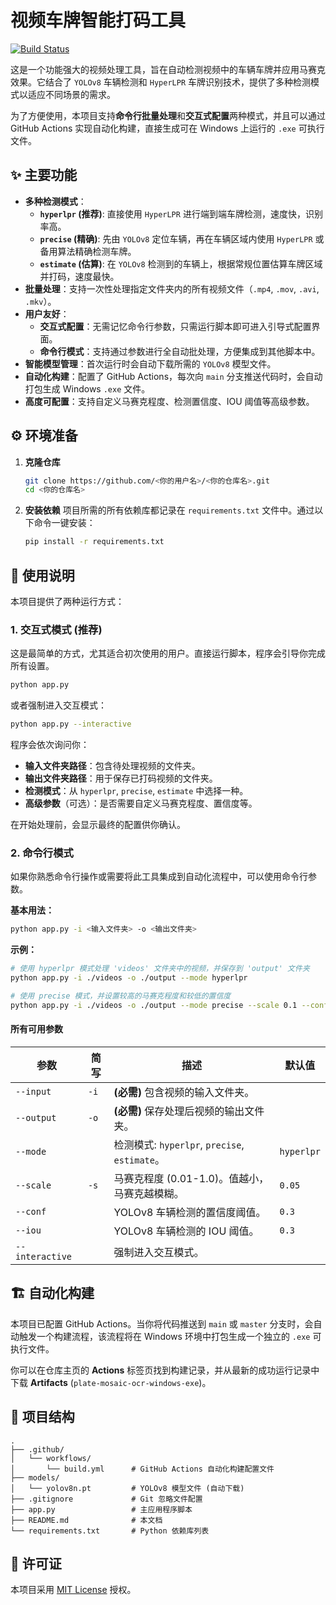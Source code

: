 # 视频车牌智能打码工具

[![Build Status](https://github.com/actions/workflows/build.yml/badge.svg)](https://github.com/actions/workflows/build.yml)

这是一个功能强大的视频处理工具，旨在自动检测视频中的车辆车牌并应用马赛克效果。它结合了 `YOLOv8` 车辆检测和 `HyperLPR` 车牌识别技术，提供了多种检测模式以适应不同场景的需求。

为了方便使用，本项目支持**命令行批量处理**和**交互式配置**两种模式，并且可以通过 GitHub Actions 实现自动化构建，直接生成可在 Windows 上运行的 `.exe` 可执行文件。

## ✨ 主要功能

- **多种检测模式**：
  - **`hyperlpr` (推荐)**: 直接使用 `HyperLPR` 进行端到端车牌检测，速度快，识别率高。
  - **`precise` (精确)**: 先由 `YOLOv8` 定位车辆，再在车辆区域内使用 `HyperLPR` 或备用算法精确检测车牌。
  - **`estimate` (估算)**: 在 `YOLOv8` 检测到的车辆上，根据常规位置估算车牌区域并打码，速度最快。
- **批量处理**：支持一次性处理指定文件夹内的所有视频文件（`.mp4`, `.mov`, `.avi`, `.mkv`）。
- **用户友好**：
  - **交互式配置**：无需记忆命令行参数，只需运行脚本即可进入引导式配置界面。
  - **命令行模式**：支持通过参数进行全自动批处理，方便集成到其他脚本中。
- **智能模型管理**：首次运行时会自动下载所需的 `YOLOv8` 模型文件。
- **自动化构建**：配置了 GitHub Actions，每次向 `main` 分支推送代码时，会自动打包生成 Windows `.exe` 文件。
- **高度可配置**：支持自定义马赛克程度、检测置信度、IOU 阈值等高级参数。

## ⚙️ 环境准备

1.  **克隆仓库**
    ```bash
    git clone https://github.com/<你的用户名>/<你的仓库名>.git
    cd <你的仓库名>
    ```

2.  **安装依赖**
    项目所需的所有依赖库都记录在 `requirements.txt` 文件中。通过以下命令一键安装：
    ```bash
    pip install -r requirements.txt
    ```

## 🚀 使用说明

本项目提供了两种运行方式：

### 1. 交互式模式 (推荐)

这是最简单的方式，尤其适合初次使用的用户。直接运行脚本，程序会引导你完成所有设置。

```bash
python app.py
```
或者强制进入交互模式：
```bash
python app.py --interactive
```

程序会依次询问你：
- **输入文件夹路径**：包含待处理视频的文件夹。
- **输出文件夹路径**：用于保存已打码视频的文件夹。
- **检测模式**：从 `hyperlpr`, `precise`, `estimate` 中选择一种。
- **高级参数**（可选）：是否需要自定义马赛克程度、置信度等。

在开始处理前，会显示最终的配置供你确认。

### 2. 命令行模式

如果你熟悉命令行操作或需要将此工具集成到自动化流程中，可以使用命令行参数。

**基本用法：**
```bash
python app.py -i <输入文件夹> -o <输出文件夹>
```

**示例：**
```bash
# 使用 hyperlpr 模式处理 'videos' 文件夹中的视频，并保存到 'output' 文件夹
python app.py -i ./videos -o ./output --mode hyperlpr

# 使用 precise 模式，并设置较高的马赛克程度和较低的置信度
python app.py -i ./videos -o ./output --mode precise --scale 0.1 --conf 0.25
```

#### 所有可用参数

| 参数 | 简写 | 描述 | 默认值 |
|---|---|---|---|
| `--input` | `-i` | **(必需)** 包含视频的输入文件夹。 | |
| `--output` | `-o` | **(必需)** 保存处理后视频的输出文件夹。 | |
| `--mode` | | 检测模式: `hyperlpr`, `precise`, `estimate`。 | `hyperlpr` |
| `--scale` | `-s` | 马赛克程度 (0.01-1.0)。值越小，马赛克越模糊。| `0.05` |
| `--conf` | | YOLOv8 车辆检测的置信度阈值。 | `0.3` |
| `--iou` | | YOLOv8 车辆检测的 IOU 阈值。 | `0.3` |
| `--interactive` | | 强制进入交互模式。 | |

## 🏗️ 自动化构建

本项目已配置 GitHub Actions。当你将代码推送到 `main` 或 `master` 分支时，会自动触发一个构建流程，该流程将在 Windows 环境中打包生成一个独立的 `.exe` 可执行文件。

你可以在仓库主页的 **Actions** 标签页找到构建记录，并从最新的成功运行记录中下载 **Artifacts** (`plate-mosaic-ocr-windows-exe`)。

## 📂 项目结构

```
.
├── .github/
│   └── workflows/
│       └── build.yml      # GitHub Actions 自动化构建配置文件
├── models/
│   └── yolov8n.pt         # YOLOv8 模型文件 (自动下载)
├── .gitignore             # Git 忽略文件配置
├── app.py                 # 主应用程序脚本
├── README.md              # 本文档
└── requirements.txt       # Python 依赖库列表
```

## 📄 许可证

本项目采用 [MIT License](LICENSE) 授权。 